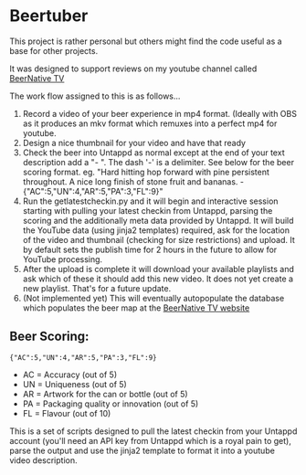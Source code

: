 # Beertuber

This project is rather personal but others might find the code useful as a base for other projects.

It was designed to support reviews on my youtube channel called [BeerNative TV](https://www.youtube.com/channel/UCBu7uCQ93XoEdSS9JDVf2uA)

The work flow assigned to this is as follows...

1. Record a video of your beer experience in mp4 format.  (Ideally with OBS as it produces an mkv format which remuxes into a perfect mp4 for youtube.
2. Design a nice thumbnail for your video and have that ready
3. Check the beer into Untappd as normal except at the end of your text description add a "- <beer scoring>".  The dash '-' is a delimiter.  See below for the beer scoring format.
eg. "Hard hitting hop forward with pine persistent throughout.  A nice long finish of stone fruit and bananas. - {"AC":5,"UN":4,"AR":5,"PA":3,"FL":9}"
4. Run the getlatestcheckin.py and it will begin and interactive session starting with pulling your latest checkin from Untappd, parsing the scoring and the additionally meta data provided by Untappd.  It will build the YouTube data (using jinja2 templates) required, ask for the location of the video and thumbnail (checking for size restrictions) and upload.  It by default sets the publish time for 2 hours in the future to allow for YouTube processing.  
5. After the upload is complete it will download your available playlists and ask which of these it should add this new video.  It does not yet create a new playlist.  That's for a future update.
6. (Not implemented yet) This will eventually autopopulate the database which populates the beer map at the [BeerNative TV website](https://beernative.tv)

## Beer Scoring:
`{"AC":5,"UN":4,"AR":5,"PA":3,"FL":9}`
- AC = Accuracy (out of 5)
- UN = Uniqueness (out of 5)
- AR = Artwork for the can or bottle (out of 5)
- PA = Packaging quality or innovation (out of 5)
- FL = Flavour (out of 10)

This is a set of scripts designed to pull the latest checkin from your Untappd account (you'll need an API key from Untappd which is a royal pain to get), parse the output and use the jinja2 template to format it into a youtube video description.  
